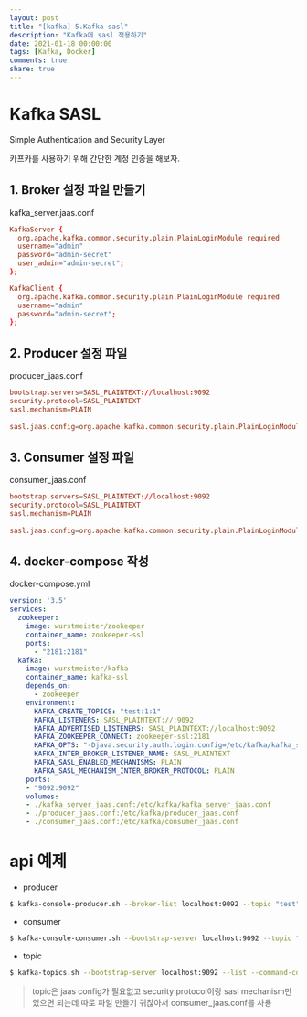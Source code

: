 ```yaml
---
layout: post
title: "[kafka] 5.Kafka sasl"
description: "Kafka에 sasl 적용하기"
date: 2021-01-18 00:00:00
tags: [Kafka, Docker]
comments: true
share: true
---
```


# Kafka SASL
Simple Authentication and Security Layer

카프카를 사용하기 위해 간단한 계정 인증을 해보자.

## 1. Broker 설정 파일 만들기

kafka_server.jaas.conf

```conf
KafkaServer {
  org.apache.kafka.common.security.plain.PlainLoginModule required
  username="admin"
  password="admin-secret"
  user_admin="admin-secret";
};

KafkaClient {
  org.apache.kafka.common.security.plain.PlainLoginModule required
  username="admin"
  password="admin-secret";
};
```

## 2. Producer 설정 파일

producer_jaas.conf

```conf
bootstrap.servers=SASL_PLAINTEXT://localhost:9092
security.protocol=SASL_PLAINTEXT
sasl.mechanism=PLAIN
 
sasl.jaas.config=org.apache.kafka.common.security.plain.PlainLoginModule required username="admin" password="admin-secret";
```

## 3. Consumer 설정 파일

consumer_jaas.conf

```conf
bootstrap.servers=SASL_PLAINTEXT://localhost:9092
security.protocol=SASL_PLAINTEXT
sasl.mechanism=PLAIN
 
sasl.jaas.config=org.apache.kafka.common.security.plain.PlainLoginModule required username="admin" password="admin-secret";
```

## 4. docker-compose 작성

docker-compose.yml

```yaml
version: '3.5'
services:
  zookeeper:
    image: wurstmeister/zookeeper
    container_name: zookeeper-ssl
    ports:
      - "2181:2181"
  kafka:
    image: wurstmeister/kafka
    container_name: kafka-ssl
    depends_on:
      - zookeeper
    environment:
      KAFKA_CREATE_TOPICS: "test:1:1"
      KAFKA_LISTENERS: SASL_PLAINTEXT://:9092
      KAFKA_ADVERTISED_LISTENERS: SASL_PLAINTEXT://localhost:9092
      KAFKA_ZOOKEEPER_CONNECT: zookeeper-ssl:2181
      KAFKA_OPTS: "-Djava.security.auth.login.config=/etc/kafka/kafka_server_jaas.conf"
      KAFKA_INTER_BROKER_LISTENER_NAME: SASL_PLAINTEXT
      KAFKA_SASL_ENABLED_MECHANISMS: PLAIN
      KAFKA_SASL_MECHANISM_INTER_BROKER_PROTOCOL: PLAIN
    ports:
    - "9092:9092"
    volumes:
    - ./kafka_server_jaas.conf:/etc/kafka/kafka_server_jaas.conf
    - ./producer_jaas.conf:/etc/kafka/producer_jaas.conf
    - ./consumer_jaas.conf:/etc/kafka/consumer_jaas.conf
```

# api 예제

- producer

```bash
$ kafka-console-producer.sh --broker-list localhost:9092 --topic "test" --producer.config=/etc/kafka/producer_jaas.conf
```

- consumer

```bash
$ kafka-console-consumer.sh --bootstrap-server localhost:9092 --topic "test" --consumer.config=/etc/kafka/consumer_jaas.conf
```

- topic

```bash
$ kafka-topics.sh --bootstrap-server localhost:9092 --list --command-config /etc/kafka/consumer_jaas.conf
```
> topic은 jaas config가 필요없고 security protocol이랑 sasl mechanism만 있으면 되는데 따로 파일 만들기 귀찮아서 consumer_jaas.conf를 사용
